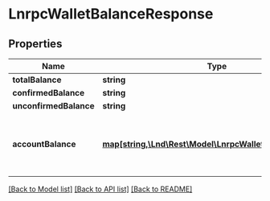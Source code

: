 # LnrpcWalletBalanceResponse

## Properties
Name | Type | Description | Notes
------------ | ------------- | ------------- | -------------
**totalBalance** | **string** |  | [optional] 
**confirmedBalance** | **string** |  | [optional] 
**unconfirmedBalance** | **string** |  | [optional] 
**accountBalance** | [**map[string,\Lnd\Rest\Model\LnrpcWalletAccountBalance]**](LnrpcWalletAccountBalance.md) | A mapping of each wallet account&#39;s name to its balance. | [optional] 

[[Back to Model list]](../README.md#documentation-for-models) [[Back to API list]](../README.md#documentation-for-api-endpoints) [[Back to README]](../README.md)


